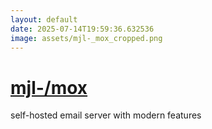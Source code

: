 ```yaml
---
layout: default
date: 2025-07-14T19:59:36.632536
image: assets/mjl-_mox_cropped.png
---
```


# [mjl-/mox](https://github.com/mjl-/mox)

self-hosted email server with modern features
